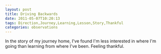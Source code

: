 ```yaml
---
layout: post
title: Driving Backwards
date: 2011-05-07T10:20:13
tags: Direction,Journey,Learning,Lesson,Story,Thankful
categories: observations
---
```


In the story of my journey home, I've found I'm less interested in where I'm
going than learning from where I've been. Feeling thankful.


